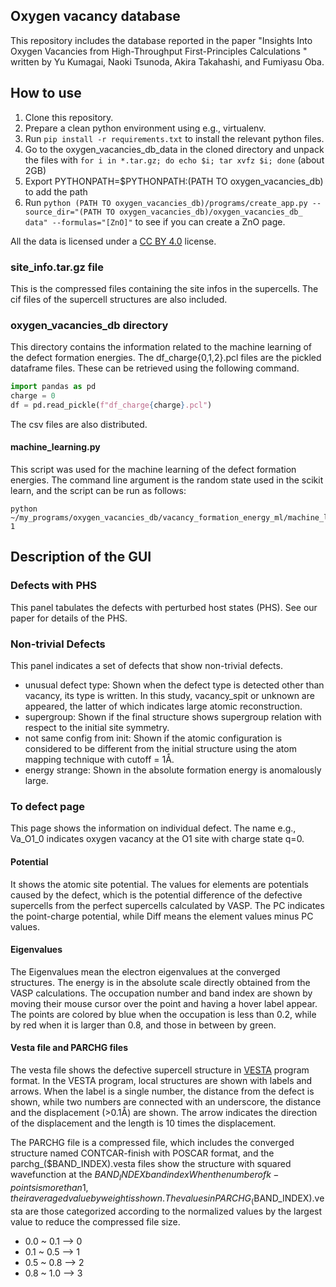 ## Oxygen vacancy database  
This repository includes the database reported in the paper
"Insights Into Oxygen Vacancies from High-Throughput First-Principles Calculations
" written by Yu Kumagai, Naoki Tsunoda, Akira Takahashi, and Fumiyasu Oba.

## How to use  
1. Clone this repository.
2. Prepare a clean python environment using e.g., virtualenv.
3. Run `pip install -r requirements.txt` to install the relevant python files.
4. Go to the oxygen_vacancies_db_data in the cloned directory 
   and unpack the files with `for i in *.tar.gz; do echo $i; tar xvfz $i; done` 
   (about 2GB)
5. Export PYTHONPATH=$PYTHONPATH:(PATH TO oxygen_vacancies_db) to add the path
6. Run `python (PATH TO oxygen_vacancies_db)/programs/create_app.py --source_dir="(PATH TO oxygen_vacancies_db)/oxygen_vacancies_db_ data" --formulas="[ZnO]"` 
   to see if you can create a ZnO page.

All the data is licensed under a [CC BY 4.0](https://creativecommons.org/licenses/by/4.0/) license.

### site_info.tar.gz file
This is the compressed files containing the site infos in the supercells.
The cif files of the supercell structures are also included.
 
### oxygen_vacancies_db directory
This directory contains the information related to the machine learning of the defect formation energies.
The df_charge{0,1,2}.pcl files are the pickled dataframe files.
These can be retrieved using the following command.

```python
import pandas as pd
charge = 0
df = pd.read_pickle(f"df_charge{charge}.pcl")
```

The csv files are also distributed.

#### machine_learning.py
This script was used for the machine learning of the defect formation energies.
The command line argument is the random state used in the scikit learn, and 
the script can be run as follows:
```
python ~/my_programs/oxygen_vacancies_db/vacancy_formation_energy_ml/machine_learning.py 1
```

## Description of the GUI
### Defects with PHS
This panel tabulates the defects with perturbed host states (PHS).
See our paper for details of the PHS.

### Non-trivial Defects
This panel indicates a set of defects that show non-trivial defects.

- unusual defect type: Shown when the defect type is detected other than vacancy, its type is written.
  In this study, vacancy_spit or unknown are appeared, the latter of which indicates large atomic reconstruction.
- supergroup: Shown if the final structure shows supergroup relation with respect to the initial site symmetry.
- not same config from init: Shown if the atomic configuration is considered to 
  be different from the initial structure using the atom mapping technique with cutoff = 1Å.
- energy strange: Shown in the absolute formation energy is anomalously large.

### To defect page
This page shows the information on individual defect.
The name e.g., Va_O1_0 indicates oxygen vacancy at the O1 site with charge state q=0.

#### Potential 
It shows the atomic site potential. 
The values for elements are potentials caused by the defect, which is the potential difference of the defective supercells from the perfect supercells calculated by VASP.
The PC indicates the point-charge potential, while Diff means the element values minus PC values.

#### Eigenvalues 
The Eigenvalues mean the electron eigenvalues at the converged structures.
The energy is in the absolute scale directly obtained from the VASP calculations.
The occupation number and band index are shown by moving their mouse cursor over the point and having a hover label appear.
The points are colored by blue when the occupation is less than 0.2, 
while by red when it is larger than 0.8, and those in between by green.

#### Vesta file and PARCHG files 
The vesta file shows the defective supercell structure in [VESTA](https://jp-minerals.org/vesta/en/) program format.
In the VESTA program, local structures are shown with labels and arrows.
When the label is a single number, the distance from the defect is shown, 
while two numbers are connected with an underscore, the distance and the displacement (>0.1Å) are shown.
The arrow indicates the direction of the displacement and the length is 10 times the displacement.

The PARCHG file is a compressed file, which includes the converged structure named CONTCAR-finish with POSCAR format,
and the parchg_($BAND_INDEX).vesta files show the structure with squared wavefunction at the $BAND_INDEX band index
When the number of k-points is more than 1, their averaged value by weight is shown.
The values in PARCHG_($BAND_INDEX).vesta are those categorized according to the normalized values by the largest value
to reduce the compressed file size.

- 0.0 ~ 0.1 --> 0
- 0.1 ~ 0.5 --> 1
- 0.5 ~ 0.8 --> 2
- 0.8 ~ 1.0 --> 3
